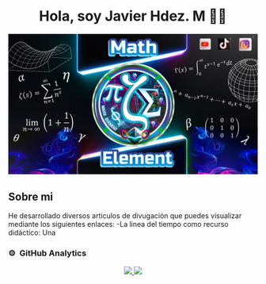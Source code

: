 <div align="center">
<h1 align="center">Hola, soy <a>Javier Hdez. M</a> 👋🧐</h1>
</div>
<img src="https://github.com/JaviMH24/JaviMH24/raw/main/nueva.png" alt="Math Element width="150"">

## Sobre mi
He desarrollado diversos articulos de divugación que puedes visualizar mediante los siguientes enlaces:
-La linea del tiempo como recurso didáctico: Una 
<br>

### ⚙️ &nbsp;GitHub Analytics

<p align="center">
<a href="https://github.com/JaviMH24">
  <img height="180em" src="https://github-readme-stats-eight-theta.vercel.app/api?username=JaviMH24&show_icons=true&theme=algolia&include_all_commits=true&count_private=true"/>
  <img height="180em" src="https://github-readme-stats-eight-theta.vercel.app/api/top-langs/?username=JaviMH24&layout=compact&langs_count=8&theme=algolia"/>
</a>
</p>
